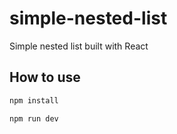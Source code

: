 # simple-nested-list
Simple nested list built with React

## How to use

```bash
npm install

npm run dev
```

